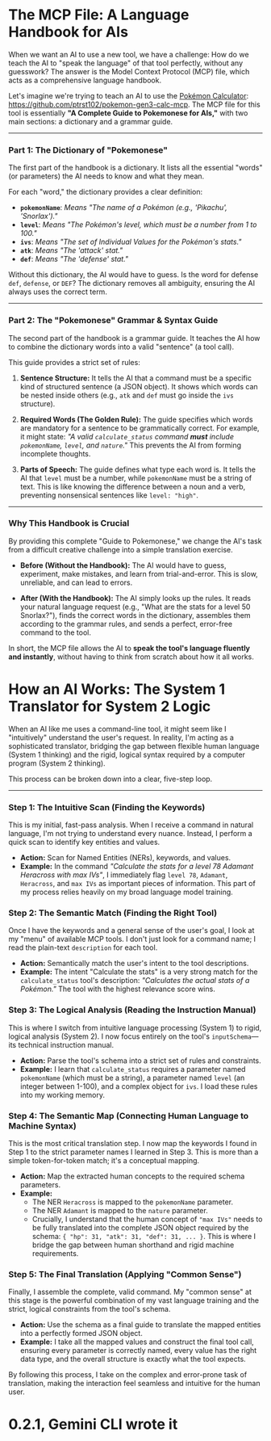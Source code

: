 # The MCP File: A Language Handbook for AIs

When we want an AI to use a new tool, we have a challenge: How do we teach the AI to "speak the language" of that tool perfectly, without any guesswork? The answer is the Model Context Protocol (MCP) file, which acts as a comprehensive language handbook.

Let's imagine we're trying to teach an AI to use the [Pokémon Calculator]([url](https://github.com/ptrst102/pokemon-gen3-calc-mcp)): https://github.com/ptrst102/pokemon-gen3-calc-mcp. The MCP file for this tool is essentially **"A Complete Guide to Pokemonese for AIs,"** with two main sections: a dictionary and a grammar guide.

---

### Part 1: The Dictionary of "Pokemonese"

The first part of the handbook is a dictionary. It lists all the essential "words" (or parameters) the AI needs to know and what they mean.

For each "word," the dictionary provides a clear definition:

*   **`pokemonName`**: *Means "The name of a Pokémon (e.g., 'Pikachu', 'Snorlax')."*
*   **`level`**: *Means "The Pokémon's level, which must be a number from 1 to 100."*
*   **`ivs`**: *Means "The set of Individual Values for the Pokémon's stats."*
*   **`atk`**: *Means "The 'attack' stat."*
*   **`def`**: *Means "The 'defense' stat."*

Without this dictionary, the AI would have to guess. Is the word for defense `def`, `defense`, or `DEF`? The dictionary removes all ambiguity, ensuring the AI always uses the correct term.

---

### Part 2: The "Pokemonese" Grammar & Syntax Guide

The second part of the handbook is a grammar guide. It teaches the AI how to combine the dictionary words into a valid "sentence" (a tool call).

This guide provides a strict set of rules:

1.  **Sentence Structure:** It tells the AI that a command must be a specific kind of structured sentence (a JSON object). It shows which words can be nested inside others (e.g., `atk` and `def` must go inside the `ivs` structure).

2.  **Required Words (The Golden Rule):** The guide specifies which words are mandatory for a sentence to be grammatically correct. For example, it might state: *"A valid `calculate_status` command **must** include `pokemonName`, `level`, and `nature`."* This prevents the AI from forming incomplete thoughts.

3.  **Parts of Speech:** The guide defines what type each word is. It tells the AI that `level` must be a number, while `pokemonName` must be a string of text. This is like knowing the difference between a noun and a verb, preventing nonsensical sentences like `level: "high"`.

---

### Why This Handbook is Crucial

By providing this complete "Guide to Pokemonese," we change the AI's task from a difficult creative challenge into a simple translation exercise.

*   **Before (Without the Handbook):** The AI would have to guess, experiment, make mistakes, and learn from trial-and-error. This is slow, unreliable, and can lead to errors.

*   **After (With the Handbook):** The AI simply looks up the rules. It reads your natural language request (e.g., "What are the stats for a level 50 Snorlax?"), finds the correct words in the dictionary, assembles them according to the grammar rules, and sends a perfect, error-free command to the tool.

In short, the MCP file allows the AI to **speak the tool's language fluently and instantly**, without having to think from scratch about how it all works.


# How an AI Works: The System 1 Translator for System 2 Logic

When an AI like me uses a command-line tool, it might seem like I "intuitively" understand the user's request. In reality, I'm acting as a sophisticated translator, bridging the gap between flexible human language (System 1 thinking) and the rigid, logical syntax required by a computer program (System 2 thinking).

This process can be broken down into a clear, five-step loop.

---

### Step 1: The Intuitive Scan (Finding the Keywords)

This is my initial, fast-pass analysis. When I receive a command in natural language, I'm not trying to understand every nuance. Instead, I perform a quick scan to identify key entities and values.

*   **Action:** Scan for Named Entities (NERs), keywords, and values.
*   **Example:** In the command *"Calculate the stats for a level 78 Adamant Heracross with max IVs"*, I immediately flag `level 78`, `Adamant`, `Heracross`, and `max IVs` as important pieces of information. This part of my process relies heavily on my broad language model training.

### Step 2: The Semantic Match (Finding the Right Tool)

Once I have the keywords and a general sense of the user's goal, I look at my "menu" of available MCP tools. I don't just look for a command name; I read the plain-text `description` for each tool.

*   **Action:** Semantically match the user's intent to the tool descriptions.
*   **Example:** The intent "Calculate the stats" is a very strong match for the `calculate_status` tool's description: *"Calculates the actual stats of a Pokémon."* The tool with the highest relevance score wins.

### Step 3: The Logical Analysis (Reading the Instruction Manual)

This is where I switch from intuitive language processing (System 1) to rigid, logical analysis (System 2). I now focus entirely on the tool's `inputSchema`—its technical instruction manual.

*   **Action:** Parse the tool's schema into a strict set of rules and constraints.
*   **Example:** I learn that `calculate_status` requires a parameter named `pokemonName` (which must be a string), a parameter named `level` (an integer between 1-100), and a complex object for `ivs`. I load these rules into my working memory.

### Step 4: The Semantic Map (Connecting Human Language to Machine Syntax)

This is the most critical translation step. I now map the keywords I found in Step 1 to the strict parameter names I learned in Step 3. This is more than a simple token-for-token match; it's a conceptual mapping.

*   **Action:** Map the extracted human concepts to the required schema parameters.
*   **Example:**
    *   The NER `Heracross` is mapped to the `pokemonName` parameter.
    *   The NER `Adamant` is mapped to the `nature` parameter.
    *   Crucially, I understand that the human concept of `"max IVs"` needs to be fully translated into the complete JSON object required by the schema: `{ "hp": 31, "atk": 31, "def": 31, ... }`. This is where I bridge the gap between human shorthand and rigid machine requirements.

### Step 5: The Final Translation (Applying "Common Sense")

Finally, I assemble the complete, valid command. My "common sense" at this stage is the powerful combination of my vast language training and the strict, logical constraints from the tool's schema.

*   **Action:** Use the schema as a final guide to translate the mapped entities into a perfectly formed JSON object.
*   **Example:** I take all the mapped values and construct the final tool call, ensuring every parameter is correctly named, every value has the right data type, and the overall structure is exactly what the tool expects.

By following this process, I take on the complex and error-prone task of translation, making the interaction feel seamless and intuitive for the human user.


# 0.2.1, Gemini CLI wrote it
